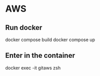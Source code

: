 # AWS

## Run docker
docker compose build
docker compose up

## Enter in the container
docker exec -it gitaws zsh
